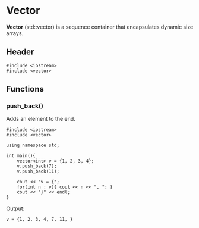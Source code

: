 # Vector
**Vector** (std::vector) is a sequence container that encapsulates dynamic size arrays.

## Header
    #include <iostream>
    #include <vector>

## Functions
### push_back()
Adds an element to the end.

    #include <iostream>
    #include <vector>
    
    using namespace std;
    
    int main(){
        vector<int> v = {1, 2, 3, 4};
        v.push_back(7);
        v.push_back(11);
    
        cout << "v = {";
        for(int n : v){ cout << n << ", "; }
        cout << "}" << endl;
    }
    
Output:

    v = {1, 2, 3, 4, 7, 11, }
    
